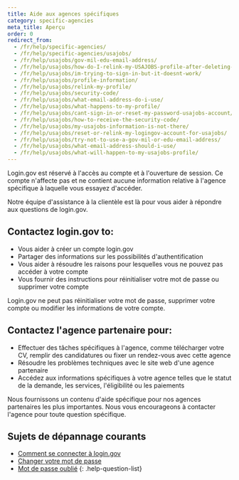 ```yaml
---
title: Aide aux agences spécifiques
category: specific-agencies
meta_title: Aperçu
order: 0
redirect_from:
  - /fr/help/specific-agencies/
  - /fr/help/specific-agencies/usajobs/
  - /fr/help/usajobs/gov-mil-edu-email-address/
  - /fr/help/usajobs/how-do-I-relink-my-USAJOBS-profile-after-deleting-my-login-account/
  - /fr/help/usajobs/im-trying-to-sign-in-but-it-doesnt-work/
  - /fr/help/usajobs/profile-information/
  - /fr/help/usajobs/relink-my-profile/
  - /fr/help/usajobs/security-code/
  - /fr/help/usajobs/what-email-address-do-i-use/
  - /fr/help/usajobs/what-happens-to-my-profile/
  - /fr/help/usajobs/cant-sign-in-or-reset-my-password-usajobs-account/
  - /fr/help/usajobs/how-to-receive-the-security-code/
  - /fr/help/usajobs/my-usajobs-information-is-not-there/
  - /fr/help/usajobs/reset-or-relink-my-logingov-account-for-usajobs/
  - /fr/help/usajobs/try-not-to-use-a-gov-mil-or-edu-email-address/
  - /fr/help/usajobs/what-email-address-should-i-use/
  - /fr/help/usajobs/what-will-happen-to-my-usajobs-profile/
---
```


Login.gov est réservé à l'accès au compte et à l'ouverture de session. Ce compte n'affecte pas et ne contient aucune information relative à l'agence spécifique à laquelle vous essayez d'accéder.

Notre équipe d'assistance à la clientèle est là pour vous aider à répondre aux questions de login.gov.

## Contactez login.gov to:
* Vous aider à créer un compte login.gov
* Partager des informations sur les possibilités d'authentification
* Vous aider à résoudre les raisons pour lesquelles vous ne pouvez pas accéder à votre compte
* Vous fournir des instructions pour réinitialiser votre mot de passe ou supprimer votre compte

Login.gov ne peut pas réinitialiser votre mot de passe, supprimer votre compte ou modifier les informations de votre compte.

## Contactez l'agence partenaire pour:
* Effectuer des tâches spécifiques à l'agence, comme télécharger votre CV, remplir des candidatures ou fixer un rendez-vous avec cette agence
* Résoudre les problèmes techniques avec le site web d'une agence partenaire
* Accédez aux informations spécifiques à votre agence telles que le statut de la demande, les services, l'éligibilité ou les paiements

Nous fournissons un contenu d'aide spécifique pour nos agences partenaires les plus importantes. Nous vous encourageons à contacter l'agence pour toute question spécifique.

## Sujets de dépannage courants

* [Comment se connecter à login.gov](site.baseurl/help/trouble-signing-in/how-to-sign-in/)
* [Changer votre mot de passe](site.baseurl/help/manage-your-account/change-your-password/)
* [Mot de passe oublié](site.baseurl/help/trouble-signing-in/forgot-your-password/)
{: .help-question-list}
